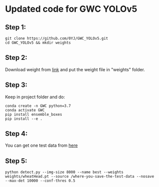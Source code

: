 # Updated code for GWC YOLOv5
## Step 1: 
```
git clone https://github.com/0YJ/GWC_YOLOv5.git
cd GWC_YOLOv5 && mkdir weights
```
## Step 2: 
Download weight from [link](https://drive.google.com/file/d/1msfpBFOTe_g0Jp3c-DITUglHJaFOSHmk/view?usp=sharing) and put the weight file in "weights" folder.

## Step 3: 
Keep in project folder and do: 
```
conda create -n GWC python=3.7
conda activate GWC
pip install ensemble_boxes
pip install --e .
```

## Step 4: 
You can get one test data from [here](https://drive.google.com/file/d/1V5k1wamDO7UmcMn-LIa3HEhf_iDz_EfP/view?usp=drive_link)

## Step 5: 
```
python detect.py --img-size 8000 --name best --weights weights/wheatHead.pt --source /where-you-save-the-test-data --nosave  --max-det 10000 --conf-thres 0.5
```
